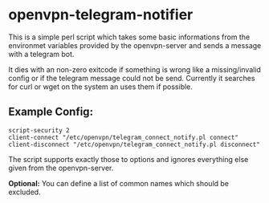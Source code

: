 # openvpn-telegram-notifier
This is a simple perl script which takes some basic informations from the environmet variables provided by the openvpn-server and sends a message with a telegram bot.

It dies with an non-zero exitcode if something is wrong like a missing/invalid config or if the telegram message could not be send. Currently it searches for curl or wget on the system an uses them if possible. 

## Example Config:
	script-security 2
    client-connect "/etc/openvpn/telegram_connect_notify.pl connect"
    client-disconnect "/etc/openvpn/telegram_connect_notify.pl disconnect"

The script supports exactly those to options and ignores everything else given from the openvpn-server.

**Optional:**
You can define a list of common names which should be excluded.